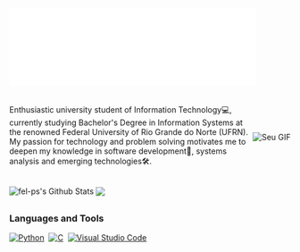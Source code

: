 
<h3>
  <img src="https://raw.githubusercontent.com/fel-ps/fel-ps/master/name.svg" alt="Felipe Augusto" />
</h3>

##

<div style="display: flex; align-items: center;">
  <div style="flex: 1;">
    Enthusiastic university student of Information Technology💻, currently studying Bachelor's Degree in Information Systems at the renowned Federal University of Rio Grande do Norte (UFRN). My passion for technology and problem solving motivates me to deepen my knowledge in software development📱, systems analysis and emerging technologies🛠️.
  </div>
  <div>
    <img src="https://i.pinimg.com/originals/b3/26/51/b326517cd8ca44b939a1bee41a7f103c.gif" alt="Seu GIF" width="500"/>
  </div>
</div>






##

<div>

<img width=55% align="center" src="https://github-readme-stats.vercel.app/api?username=fel-ps&include_all_commits=true&count_private=true&show_icons=true&line_height=20&title_color=7A7ADB&icon_color=2234AE&text_color=D3D3D3&bg_color=0,000000,130F40" alt="fel-ps's Github Stats">
<img width=40% align="center" src="https://github-readme-stats-git-main-rafaelalexandrino.vercel.app/api/top-langs/?username=fel-ps&show_icons=true&line_height=20&title_color=7A7ADB&icon_color=2234AE&text_color=D3D3D3&bg_color=0,000000,130F40" />

</div>

##

### Languages and Tools
<a href="https://www.python.org/" title="Python"><img src="https://media.giphy.com/media/LMt9638dO8dftAjtco/giphy.gif" alt="Python" width="30px" height="30px"></a>&nbsp;
<a href="https://en.wikipedia.org/wiki/C_(programming_language)" title="C"><img src="https://github.com/get-icon/geticon/raw/master/icons/c.svg" alt="C" width="30px" height="30px"></a>&nbsp;
<a href="https://code.visualstudio.com/" title="Visual Studio Code"><img src="https://media.giphy.com/media/IdyAQJVN2kVPNUrojM/giphy.gif" alt="Visual Studio Code" width="30px" height="30px"></a>&nbsp;


<div align="center">
  <a href="https://vaaski.dev">
    <img src="" " />
  </a>
</div>
